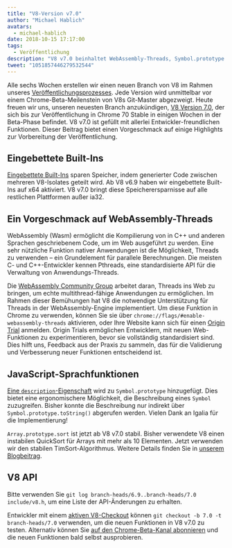 ```yaml
---
title: "V8-Version v7.0"
author: "Michael Hablich"
avatars:
  - michael-hablich
date: 2018-10-15 17:17:00
tags:
  - Veröffentlichung
description: "V8 v7.0 beinhaltet WebAssembly-Threads, Symbol.prototype.description und eingebettete Built-Ins auf weiteren Plattformen!"
tweet: "1051857446279532544"
---
```

Alle sechs Wochen erstellen wir einen neuen Branch von V8 im Rahmen unseres [Veröffentlichungsprozesses](/docs/release-process). Jede Version wird unmittelbar vor einem Chrome-Beta-Meilenstein von V8s Git-Master abgezweigt. Heute freuen wir uns, unseren neuesten Branch anzukündigen, [V8 Version 7.0](https://chromium.googlesource.com/v8/v8.git/+log/branch-heads/7.0), der sich bis zur Veröffentlichung in Chrome 70 Stable in einigen Wochen in der Beta-Phase befindet. V8 v7.0 ist gefüllt mit allerlei Entwickler-freundlichen Funktionen. Dieser Beitrag bietet einen Vorgeschmack auf einige Highlights zur Vorbereitung der Veröffentlichung.

<!--truncate-->
## Eingebettete Built-Ins

[Eingebettete Built-Ins](/blog/embedded-builtins) sparen Speicher, indem generierter Code zwischen mehreren V8-Isolates geteilt wird. Ab V8 v6.9 haben wir eingebettete Built-Ins auf x64 aktiviert. V8 v7.0 bringt diese Speicherersparnisse auf alle restlichen Plattformen außer ia32.

## Ein Vorgeschmack auf WebAssembly-Threads

WebAssembly (Wasm) ermöglicht die Kompilierung von in C++ und anderen Sprachen geschriebenem Code, um im Web ausgeführt zu werden. Eine sehr nützliche Funktion nativer Anwendungen ist die Möglichkeit, Threads zu verwenden – ein Grundelement für parallele Berechnungen. Die meisten C- und C++-Entwickler kennen Pthreads, eine standardisierte API für die Verwaltung von Anwendungs-Threads.

Die [WebAssembly Community Group](https://www.w3.org/community/webassembly/) arbeitet daran, Threads ins Web zu bringen, um echte multithread-fähige Anwendungen zu ermöglichen. Im Rahmen dieser Bemühungen hat V8 die notwendige Unterstützung für Threads in der WebAssembly-Engine implementiert. Um diese Funktion in Chrome zu verwenden, können Sie sie über `chrome://flags/#enable-webassembly-threads` aktivieren, oder Ihre Website kann sich für einen [Origin Trial](https://github.com/GoogleChrome/OriginTrials) anmelden. Origin Trials ermöglichen Entwicklern, mit neuen Web-Funktionen zu experimentieren, bevor sie vollständig standardisiert sind. Dies hilft uns, Feedback aus der Praxis zu sammeln, das für die Validierung und Verbesserung neuer Funktionen entscheidend ist.

## JavaScript-Sprachfunktionen

[Eine `description`-Eigenschaft](https://tc39.es/proposal-Symbol-description/) wird zu `Symbol.prototype` hinzugefügt. Dies bietet eine ergonomischere Möglichkeit, die Beschreibung eines `Symbol` zuzugreifen. Bisher konnte die Beschreibung nur indirekt über `Symbol.prototype.toString()` abgerufen werden. Vielen Dank an Igalia für die Implementierung!

`Array.prototype.sort` ist jetzt ab V8 v7.0 stabil. Bisher verwendete V8 einen instabilen QuickSort für Arrays mit mehr als 10 Elementen. Jetzt verwenden wir den stabilen TimSort-Algorithmus. Weitere Details finden Sie in [unserem Blogbeitrag](/blog/array-sort).

## V8 API

Bitte verwenden Sie `git log branch-heads/6.9..branch-heads/7.0 include/v8.h`, um eine Liste der API-Änderungen zu erhalten.

Entwickler mit einem [aktiven V8-Checkout](/docs/source-code#using-git) können `git checkout -b 7.0 -t branch-heads/7.0` verwenden, um die neuen Funktionen in V8 v7.0 zu testen. Alternativ können Sie [auf den Chrome-Beta-Kanal abonnieren](https://www.google.com/chrome/browser/beta.html) und die neuen Funktionen bald selbst ausprobieren.
